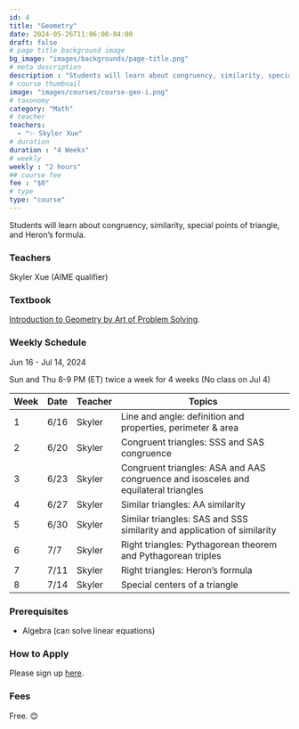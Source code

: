 ```yaml
---
id: 4
title: "Geometry"
date: 2024-05-26T11:06:00-04:00
draft: false
# page title background image
bg_image: "images/backgrounds/page-title.png"
# meta description
description : "Students will learn about congruency, similarity, special points of triangle, and Heron’s formula."
# course thumbnail
image: "images/courses/course-geo-i.png"
# taxonomy
category: "Math"
# teacher
teachers:
  - "✨ Skyler Xue"
# duration
duration : "4 Weeks"
# weekly
weekly : "2 hours"
## course fee
fee : "$0"
# type
type: "course"
---
```


Students will learn about congruency, similarity, special points of triangle, and Heron’s formula.

### Teachers

Skyler Xue (AIME qualifier)

### Textbook

[Introduction to Geometry by Art of Problem Solving](https://artofproblemsolving.com/store/item/intro-geometry).

### Weekly Schedule

Jun 16 - Jul 14, 2024

Sun and Thu 8-9 PM (ET) twice a week for 4 weeks (No class on Jul 4)

|Week | Date   |  Teacher   |  Topics
|-----|--------|------------|----------
|1    | 6/16   |  Skyler    |  Line and angle: definition and properties, perimeter & area
|2    | 6/20   |  Skyler    |  Congruent triangles: SSS and SAS congruence
|3    | 6/23   |  Skyler    |  Congruent triangles: ASA and AAS congruence and isosceles and equilateral triangles
|4    | 6/27   |  Skyler    |  Similar triangles: AA similarity
|5    | 6/30   |  Skyler    |  Similar triangles: SAS and SSS similarity and application of similarity
|6    | 7/7    |  Skyler    |  Right triangles: Pythagorean theorem and Pythagorean triples
|7    | 7/11   |  Skyler    |  Right triangles: Heron’s formula
|8    | 7/14   |  Skyler    |  Special centers of a triangle

### Prerequisites

* Algebra (can solve linear equations)

### How to Apply

Please sign up [here](https://forms.gle/sqG1GRbDJv3GEyxN7).

### Fees

Free. 😊

